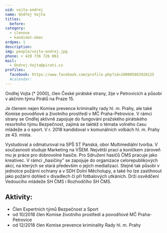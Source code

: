 ```yaml
---
uid: vojta-ondrej
name: Ondřej Vojta
titles:
  before: 
category:
  - clenove
  - kandidat-obec
ordpms: 1
description: 
img: people/vojta-ondrej.jpg
phone: + 420 736 726 061
mail:
  - Ondrej.Vojta@pirati.cz 
profiles:
  facebook: https://www.facebook.com/profile.php?id=100005663928125
  #calendar: 
---
```


Ondřej Vojta (* 2000), člen České pirátské strany, žije v Petrovicích a působí v akčním týmu Pirátů na Praze 15.

Je členem nejen Komise prevence kriminality rady hl. m. Prahy, ale také Komise povodňové a životního prostředí v MČ Praha-Petrovice. V rámci strany se Ondřej aktivně zapojuje do fungování pražského pirátského resortního týmu Bezpečnost, zajímá se taktéž o témata volného času mládeže a o sport.
V r. 2018 kandidoval v komunálních volbách hl. m. Prahy ze 43. místa.

Vystudoval a odmaturoval na SPŠ ST Panská, obor Multimediální tvorba. V současnosti studuje Marketing na VŠEM. Největší prací a koníčkem zároveň mu je práce pro dobrovolné hasiče. Pro Sdružení hasičů ČMS pracuje jako kreativec. V rámci „hasičiny” se zapojuje do organizace celorepublikových akcí, na kterých se stará především o jejich medializaci. Stejně tak působí v jednotce požární ochrany a v SDH Dolní Měcholupy, a také ho lze zastihnout jako požární dohled v divadlech či při fotbalových utkáních. Drží osvědčení Vedoucího mládeže SH ČMS i Rozhodčího SH ČMS.

## Aktivity:
- Člen Expertních týmů Bezpečnost a Sport
- od 10/2018 člen Komise životního prostředí a povodňové MČ Praha-Petrovice
- od 12/2018 člen Komise prevence kriminality Rady hl. m. Prahy
